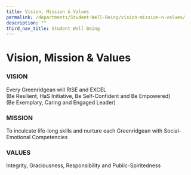 ```yaml
---
title: Vision, Mission & Values
permalink: /departments/Student-Well-Being/vision-mission-n-values/
description: ""
third_nav_title: Student Well Being
---
```

# Vision, Mission & Values

### VISION

Every Greenridgean will RISE and EXCEL   
(Be Resilient, HaS Initiative, Be Self-Confident and Be Empowered)  
(Be Exemplary, Caring and Engaged Leader)  

### MISSION

To inculcate life-long skills and nurture each Greenridgean with Social-Emotional Competencies  

### VALUES

Integrity, Graciousness, Responsibility and Public-Spiritedness